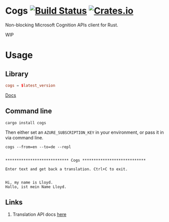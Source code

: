 # Cogs [![Build Status](https://travis-ci.org/lloydmeta/cogs.svg?branch=master)](https://travis-ci.org/lloydmeta/cogs) [![Crates.io](https://img.shields.io/crates/v/cogs.svg)](https://crates.io/crates/cogs)

Non-blocking Microsoft Cognition APIs client for Rust.

WIP

# Usage

## Library

```toml
cogs = $latest_version
```

[Docs](https://docs.rs/cogs)

## Command line

```
cargo install cogs
```

Then either set an `AZURE_SUBSCRIPTION_KEY` in your environment, or pass it in via command line.

```shell
cogs --from=en --to=de --repl


**************************** Cogs ****************************

Enter text and get back a translation. Ctrl+C to exit.


Hi, my name is Lloyd.
Hallo, ist mein Name Lloyd.
```


## Links

1. Translation API docs [here](http://docs.microsofttranslator.com/text-translate.html)
